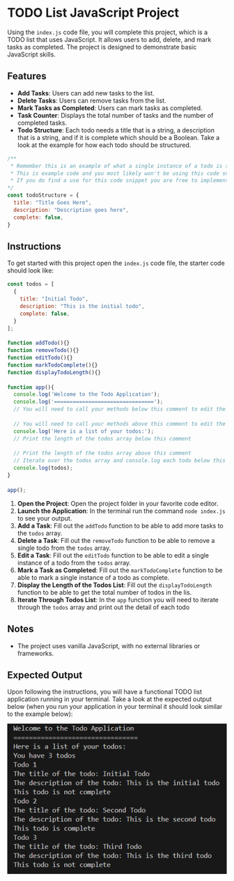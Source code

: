 # TODO List JavaScript Project

Using the `index.js` code file, you will complete this project, which is a TODO list that uses JavaScript. It allows users to add, delete, and mark tasks as completed. The project is designed to demonstrate basic JavaScript skills. 

## Features

- **Add Tasks**: Users can add new tasks to the list.
- **Delete Tasks**: Users can remove tasks from the list.
- **Mark Tasks as Completed**: Users can mark tasks as completed.
- **Task Counter**: Displays the total number of tasks and the number of completed tasks.
- **Todo Structure**: Each todo needs a title that is a string, a description that is a string, and if it is complete which should be a Boolean. Take a look at the example for how each todo should be structured.

```JavaScript
/** 
 * Remember this is an example of what a single instance of a todo is supposed to look like
 * This is example code and you most likely won't be using this code snippet in your project
 * If you do find a use for this code snippet you are free to implement this into your project
*/
const todoStructure = {
  title: "Title Goes Here",
  description: "Description goes here",
  complete: false,
}
```

## Instructions

To get started with this project open the `index.js` code file, the starter code should look like:

```JavaScript
const todos = [
  {
    title: "Initial Todo",
    description: "This is the initial todo",
    complete: false,
  }
];

function addTodo(){}
function removeTodo(){}
function editTodo(){}
function markTodoComplete(){}
function displayTodoLength(){}

function app(){
  console.log('Welcome to the Todo Application');
  console.log('================================');
  // You will need to call your methods below this comment to edit the todos array

  // You will need to call your methods above this comment to edit the todos array
  console.log('Here is a list of your todos:');
  // Print the length of the todos array below this comment

  // Print the length of the todos array above this comment
  // Iterate over the todos array and console.log each todo below this comment
  console.log(todos);
}

app();
```
1. **Open the Project**: Open the project folder in your favorite code editor.
2. **Launch the Application**: In the terminal run the command `node index.js` to see your output.
3. **Add a Task**: Fill out the `addTodo` function to be able to add more tasks to the `todos` array.
4. **Delete a Task**: Fill out the `removeTodo` function to be able to remove a single todo from the `todos` array.
5. **Edit a Task**: Fill out the `editTodo` function to be able to edit a single instance of a todo from the `todos` array.
6. **Mark a Task as Completed**: Fill out the `markTodoComplete` function to be able to mark a single instance of a todo as complete.
7. **Display the Length of the Todos List**: Fill out the `displayTodoLength` function to be able to get the total number of todos in the lis.
8. **Iterate Through Todos List**: In the `app` function you will need to iterate through the `todos` array and print out the detail of each todo

## Notes

- The project uses vanilla JavaScript, with no external libraries or frameworks.

## Expected Output

Upon following the instructions, you will have a functional TODO list application running in your terminal. Take a look at the expected output below (when you run your application in your terminal it should look similar to the example below):

![Expected Output](./assets/Expected_Output.png)
